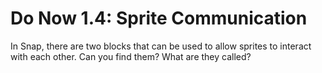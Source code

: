 # Do Now 1.4: Sprite Communication

In Snap, there are two blocks that can be used to allow sprites to interact with each other. Can you find them? What are they called?

